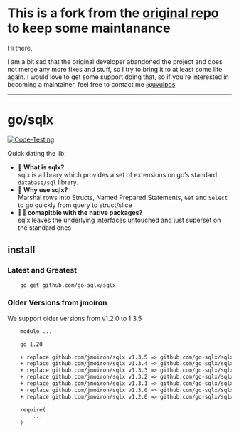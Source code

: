 # This is a fork from the [original repo](https://github.com/jmoiron/sqlx) to keep some maintanance

Hi there,

I am a bit sad that the original developer abandoned the project and does not merge any more fixes and stuff, so I try to bring it to at least some life again. I would love to get some support doing that, so if you're interested in becoming a maintainer, feel free to contact me [@uvulpos](https://github.com/uvulpos)

---

# go/sqlx

[![Code-Testing](https://github.com/go-sqlx/sqlx/actions/workflows/test.yaml/badge.svg)](https://github.com/go-sqlx/sqlx/actions/workflows/test.yaml)

Quick dating the lib:

- **🧐 What is sqlx?**  
   sqlx is a library which provides a set of extensions on go's standard
  `database/sql` library.
- **🚀 Why use sqlx?**  
   Marshal rows into Structs, Named Prepared Statements, `Get` and `Select` to go quickly from query to struct/slice
- **🤝🏻 comapitble with the native packages?**  
   sqlx leaves the underlying interfaces untouched and just superset on the standard ones

## install

### Latest and Greatest

```
    go get github.com/go-sqlx/sqlx
```

### Older Versions from jmoiron

We support older versions from v1.2.0 to 1.3.5

```diff
    module ...

    go 1.20

    + replace github.com/jmoiron/sqlx v1.3.5 => github.com/go-sqlx/sqlx v1.3.5
    + replace github.com/jmoiron/sqlx v1.3.4 => github.com/go-sqlx/sqlx v1.3.4
    + replace github.com/jmoiron/sqlx v1.3.3 => github.com/go-sqlx/sqlx v1.3.3
    + replace github.com/jmoiron/sqlx v1.3.2 => github.com/go-sqlx/sqlx v1.3.2
    + replace github.com/jmoiron/sqlx v1.3.1 => github.com/go-sqlx/sqlx v1.3.1
    + replace github.com/jmoiron/sqlx v1.3.0 => github.com/go-sqlx/sqlx v1.3.0
    + replace github.com/jmoiron/sqlx v1.2.0 => github.com/go-sqlx/sqlx v1.2.0

    require(
        ...
    )
```
